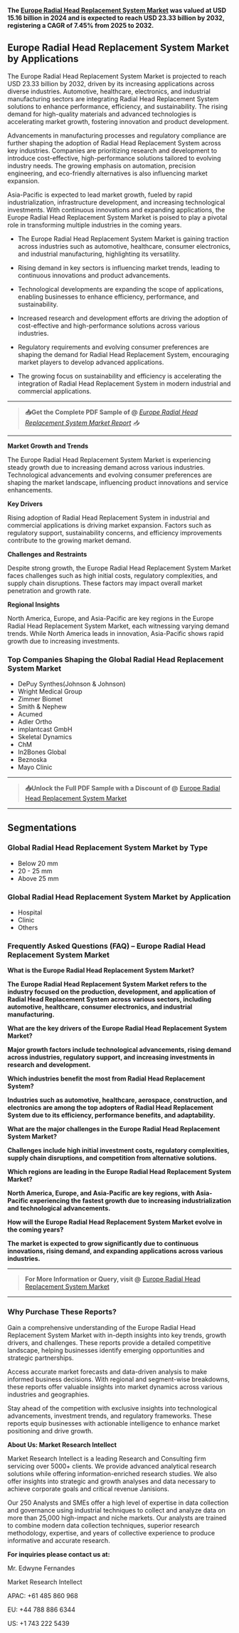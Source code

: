 <p><strong>The <a href="https://www.marketresearchintellect.com/download-sample/?rid=1072438&amp;utm_source=Pulse-April-Europe&amp;utm_medium=852">Europe Radial Head Replacement System Market</a> was valued at USD 15.16 billion in 2024 and is expected to reach USD 23.33 billion by 2032, registering a CAGR of 7.45% from 2025 to 2032.</strong></p><h2>Europe Radial Head Replacement System Market by Applications&nbsp;</h2><p><p>The Europe Radial Head Replacement System Market is projected to reach USD 23.33 billion by 2032, driven by its increasing applications across diverse industries. Automotive, healthcare, electronics, and industrial manufacturing sectors are integrating Radial Head Replacement System solutions to enhance performance, efficiency, and sustainability. The rising demand for high-quality materials and advanced technologies is accelerating market growth, fostering innovation and product development.</p><p>Advancements in manufacturing processes and regulatory compliance are further shaping the adoption of Radial Head Replacement System across key industries. Companies are prioritizing research and development to introduce cost-effective, high-performance solutions tailored to evolving industry needs. The growing emphasis on automation, precision engineering, and eco-friendly alternatives is also influencing market expansion.</p><p>Asia-Pacific is expected to lead market growth, fueled by rapid industrialization, infrastructure development, and increasing technological investments. With continuous innovations and expanding applications, the Europe Radial Head Replacement System Market is poised to play a pivotal role in transforming multiple industries in the coming years.</p></p><ul><li><p>The Europe Radial Head Replacement System Market is gaining traction across industries such as automotive, healthcare, consumer electronics, and industrial manufacturing, highlighting its versatility.</p></li><li><p>Rising demand in key sectors is influencing market trends, leading to continuous innovations and product advancements.</p></li><li><p>Technological developments are expanding the scope of applications, enabling businesses to enhance efficiency, performance, and sustainability.</p></li><li><p>Increased research and development efforts are driving the adoption of cost-effective and high-performance solutions across various industries.</p></li><li><p>Regulatory requirements and evolving consumer preferences are shaping the demand for Radial Head Replacement System, encouraging market players to develop advanced applications.</p></li><li><p>The growing focus on sustainability and efficiency is accelerating the integration of Radial Head Replacement System in modern industrial and commercial applications.</p></li></ul><hr /><blockquote><p><strong><span class="font-[700]">📥Get the Complete PDF Sample of @ </span></strong><em><span class="font-[700]"><a href="https://www.marketresearchintellect.com/download-sample/?rid=1072438&amp;utm_source=Pulse-April-Europe&amp;utm_medium=852" target="_blank" data-tracking-control-name="article-ssr-frontend-pulse_little-text-block" data-tracking-will-navigate="" data-test-link="">Europe Radial Head Replacement System Market Report</a>&nbsp;📥</span></em></p></blockquote><hr /><p class="" data-start="77" data-end="360"><strong data-start="77" data-end="105">Market Growth and Trends</strong></p><p class="" data-start="77" data-end="360">The Europe Radial Head Replacement System Market is experiencing steady growth due to increasing demand across various industries. Technological advancements and evolving consumer preferences are shaping the market landscape, influencing product innovations and service enhancements.</p><p class="" data-start="362" data-end="606"><strong data-start="362" data-end="377">Key Drivers</strong></p><p class="" data-start="362" data-end="606">Rising adoption of Radial Head Replacement System in industrial and commercial applications is driving market expansion. Factors such as regulatory support, sustainability concerns, and efficiency improvements contribute to the growing market demand.</p><p class="" data-start="608" data-end="849"><strong data-start="608" data-end="637">Challenges and Restraints</strong></p><p class="" data-start="608" data-end="849">Despite strong growth, the Europe Radial Head Replacement System Market faces challenges such as high initial costs, regulatory complexities, and supply chain disruptions. These factors may impact overall market penetration and growth rate.</p><p class="" data-start="851" data-end="1095"><strong data-start="851" data-end="872">Regional Insights</strong></p><p class="" data-start="851" data-end="1095">North America, Europe, and Asia-Pacific are key regions in the Europe Radial Head Replacement System Market, each witnessing varying demand trends. While North America leads in innovation, Asia-Pacific shows rapid growth due to increasing investments.</p><p><h3>Top Companies Shaping the Global Radial Head Replacement System Market </h3><ul><li>DePuy Synthes(Johnson & Johnson)</li><li>Wright Medical Group</li><li>Zimmer Biomet</li><li>Smith & Nephew</li><li>Acumed</li><li>Adler Ortho</li><li>implantcast GmbH</li><li>Skeletal Dynamics</li><li>ChM</li><li>In2Bones Global</li><li>Beznoska</li><li>Mayo Clinic</li></ul></p><hr /><blockquote><p><strong>📥Unlock the Full PDF Sample with a Discount of @</strong> <a href="https://www.marketresearchintellect.com/ask-for-discount/?rid=1072438&amp;utm_source=Pulse-April-Europe&amp;utm_medium=852">Europe Radial Head Replacement System Market</a></p></blockquote><hr /><p><h2>Segmentations</h2><h3>Global Radial Head Replacement System Market by Type</h3><ul><li>Below 20 mm</li><li>20 - 25 mm</li><li>Above 25 mm</li></ul><h3>Global Radial Head Replacement System Market by Application</h3><ul><li>Hospital</li><li>Clinic</li><li>Others</li></ul></p><h3><strong>Frequently Asked Questions (FAQ) &ndash; Europe Radial Head Replacement System Market</strong></h3><p><strong>What is the Europe Radial Head Replacement System Market?</strong></p><p><strong>The Europe Radial Head Replacement System Market refers to the industry focused on the production, development, and application of Radial Head Replacement System across various sectors, including automotive, healthcare, consumer electronics, and industrial manufacturing.</strong></p><p><strong>What are the key drivers of the Europe Radial Head Replacement System Market?</strong></p><p><strong>Major growth factors include technological advancements, rising demand across industries, regulatory support, and increasing investments in research and development.</strong></p><p><strong>Which industries benefit the most from Radial Head Replacement System?</strong></p><p><strong>Industries such as automotive, healthcare, aerospace, construction, and electronics are among the top adopters of Radial Head Replacement System due to its efficiency, performance benefits, and adaptability.</strong></p><p><strong>What are the major challenges in the Europe Radial Head Replacement System Market?</strong></p><p><strong>Challenges include high initial investment costs, regulatory complexities, supply chain disruptions, and competition from alternative solutions.</strong></p><p><strong>Which regions are leading in the Europe Radial Head Replacement System Market?</strong></p><p><strong>North America, Europe, and Asia-Pacific are key regions, with Asia-Pacific experiencing the fastest growth due to increasing industrialization and technological advancements.</strong></p><p><strong>How will the Europe Radial Head Replacement System Market evolve in the coming years?</strong></p><p><strong>The market is expected to grow significantly due to continuous innovations, rising demand, and expanding applications across various industries.</strong></p><hr /><blockquote><p><span class="font-[700]"><strong>For More Information or Query, visit&nbsp;@</strong>&nbsp;</span><span class="font-[700]"><a href="https://www.marketresearchintellect.com/product/radial-head-replacement-system-market/?utm_source=Linkedin&utm_medium=852" target="_blank" data-tracking-control-name="article-ssr-frontend-pulse_little-text-block" data-tracking-will-navigate="" data-test-link="">Europe Radial Head Replacement System Market</a></span></p></blockquote><hr /><h3><strong data-start="0" data-end="31">Why Purchase These Reports?</strong></h3><p class="" data-start="35" data-end="297">Gain a comprehensive understanding of the Europe Radial Head Replacement System Market with in-depth insights into key trends, growth drivers, and challenges. These reports provide a detailed competitive landscape, helping businesses identify emerging opportunities and strategic partnerships.</p><p class="" data-start="299" data-end="540">Access accurate market forecasts and data-driven analysis to make informed business decisions. With regional and segment-wise breakdowns, these reports offer valuable insights into market dynamics across various industries and geographies.</p><p class="" data-start="542" data-end="784">Stay ahead of the competition with exclusive insights into technological advancements, investment trends, and regulatory frameworks. These reports equip businesses with actionable intelligence to enhance market positioning and drive growth.</p><p><strong><span class="font-[700]">About Us: Market Research Intellect</span></strong></p><p><span class="">Market Research Intellect is a leading Research and Consulting firm servicing over 5000+ clients. We provide advanced analytical research solutions while offering information-enriched research studies.&nbsp;</span>We also offer insights into strategic and growth analyses and data necessary to achieve corporate goals and critical revenue Janisions.</p><p><span class="">Our 250 Analysts and SMEs offer a high level of expertise in data collection and governance using industrial techniques to collect and analyze data on more than 25,000 high-impact and niche markets. Our analysts are trained to combine modern data collection techniques, superior research methodology, expertise, and years of collective experience to produce informative and accurate research.</span></p><p><strong>For inquiries please contact us at:</strong></p><p>Mr. Edwyne Fernandes</p><p>Market Research Intellect</p><p>APAC: +61 485 860 968</p><p>EU: +44 788 886 6344</p><p>US: +1 743 222 5439</p>